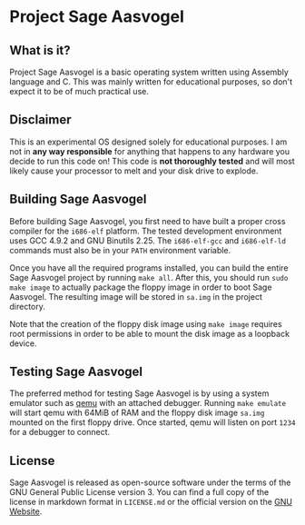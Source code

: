 # Project Sage Aasvogel

## What is it?

Project Sage Aasvogel is a basic operating system written using Assembly language and C. This was mainly written for educational purposes, so don't expect it to be of much practical use.

## Disclaimer

This is an experimental OS designed solely for educational purposes. I am not in **any way responsible** for anything that happens to any hardware you decide to run this code on! This code is **not thoroughly tested** and will most likely cause your processor to melt and your disk drive to explode.

## Building Sage Aasvogel

Before building Sage Aasvogel, you first need to have built a proper cross compiler for the `i686-elf` platform. The tested development environment uses GCC 4.9.2 and GNU Binutils 2.25. The `i686-elf-gcc` and `i686-elf-ld` commands must also be in your `PATH` environment variable.

Once you have all the required programs installed, you can build the entire Sage Aasvogel project by running `make all`. After this, you should run `sudo make image` to actually package the floppy image in order to boot Sage Aasvogel. The resulting image will be stored in `sa.img` in the project directory.

Note that the creation of the floppy disk image using `make image` requires root permissions in order to be able to mount the disk image as a loopback device.

## Testing Sage Aasvogel

The preferred method for testing Sage Aasvogel is by using a system emulator such as [qemu](http://www.qemu.org/) with an attached debugger. Running `make emulate` will start qemu with 64MiB of RAM and the floppy disk image `sa.img` mounted on the first floppy drive. Once started, qemu will listen on port `1234` for a debugger to connect.

## License

Sage Aasvogel is released as open-source software under the terms of the GNU General Public License version 3. You can find a full copy of the license in markdown format in `LICENSE.md` or the official version on the [GNU Website](https://www.gnu.org/licenses/gpl.html).
